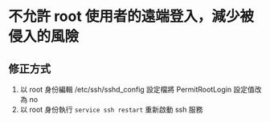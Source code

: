 # 不允許 root 使用者的遠端登入，減少被侵入的風險
## 修正方式
1. 以 root 身份編輯 /etc/ssh/sshd_config 設定檔將 PermitRootLogin 設定值改為 no
2. 以 root 身份執行 `service ssh restart` 重新啟動 ssh 服務